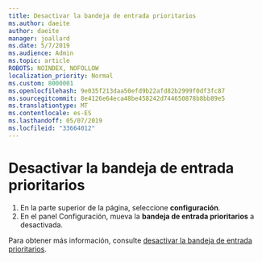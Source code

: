 ```yaml
---
title: Desactivar la bandeja de entrada prioritarios
ms.author: daeite
author: daeite
manager: joallard
ms.date: 5/7/2019
ms.audience: Admin
ms.topic: article
ROBOTS: NOINDEX, NOFOLLOW
localization_priority: Normal
ms.custom: 8000001
ms.openlocfilehash: 9e035f213daa50efd9b22afd82b2999f0df3fc87
ms.sourcegitcommit: 8e4126e64eca48be458242d744650878b8bb89e5
ms.translationtype: MT
ms.contentlocale: es-ES
ms.lasthandoff: 05/07/2019
ms.locfileid: "33664012"
---
```

# <a name="turn-off-focused-inbox"></a>Desactivar la bandeja de entrada prioritarios

1. En la parte superior de la página, seleccione **configuración**.
2. En el panel Configuración, mueva la **bandeja de entrada prioritarios** a desactivada.

Para obtener más información, consulte [desactivar la bandeja de entrada prioritarios](https://support.office.com/article/f714d94d-9e63-4217-9ccb-6cb2986aa1b2).